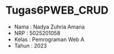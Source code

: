 # Tugas6PWEB_CRUD 
- Nama : Nadya Zuhria Amana
- NRP : 5025201058
- Kelas : Pemrograman Web A
- Tahun : 2023
